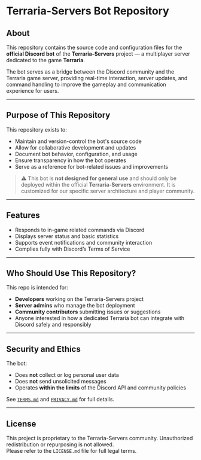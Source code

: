 # Terraria-Servers Bot Repository

## About

This repository contains the source code and configuration files for the **official Discord bot** of the **Terraria-Servers** project — a multiplayer server dedicated to the game **Terraria**.

The bot serves as a bridge between the Discord community and the Terraria game server, providing real-time interaction, server updates, and command handling to improve the gameplay and communication experience for users.

---

## Purpose of This Repository

This repository exists to:

- Maintain and version-control the bot's source code  
- Allow for collaborative development and updates  
- Document bot behavior, configuration, and usage  
- Ensure transparency in how the bot operates  
- Serve as a reference for bot-related issues and improvements

> ⚠️ This bot is **not designed for general use** and should only be deployed within the official **Terraria-Servers** environment. It is customized for our specific server architecture and player community.

---

## Features

- Responds to in-game related commands via Discord  
- Displays server status and basic statistics  
- Supports event notifications and community interaction  
- Complies fully with Discord’s Terms of Service

---

## Who Should Use This Repository?

This repo is intended for:

- **Developers** working on the Terraria-Servers project  
- **Server admins** who manage the bot deployment  
- **Community contributors** submitting issues or suggestions  
- Anyone interested in how a dedicated Terraria bot can integrate with Discord safely and responsibly

---

## Security and Ethics

The bot:

- Does **not** collect or log personal user data  
- Does **not** send unsolicited messages  
- Operates **within the limits** of the Discord API and community policies  

See [`TERMS.md`](https://github.com/426-team/terraria-servers-bot-terms/blob/main/privacy-policy.md) and [`PRIVACY.md`](https://github.com/426-team/terraria-servers-bot-terms/blob/main/privacy-policy.md) for full details.

---

## License

This project is proprietary to the Terraria-Servers community. Unauthorized redistribution or repurposing is not allowed.  
Please refer to the `LICENSE.md` file for full legal terms.
